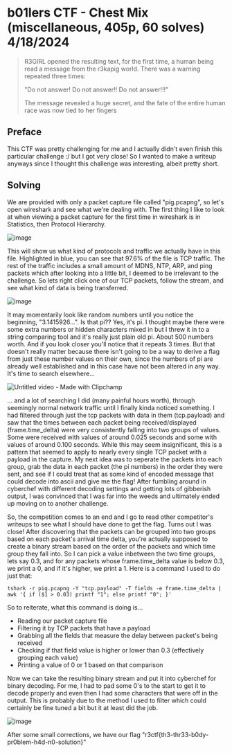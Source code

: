 # b01lers CTF - Chest Mix (miscellaneous, 405p, 60 solves) 4/18/2024

> R3GIRL opened the resulting text, for the first time, a human being read a message from the r3kapig world. There was a warning repeated three times:
> 
> "Do not answer! Do not answer!! Do not answer!!!"
> 
> The message revealed a huge secret, and the fate of the entire human race was now tied to her fingers

## Preface
This CTF was pretty challenging for me and I actually didn't even finish this particular challenge :/ but I got very close! So I wanted to make a writeup anyways since I thought this challenge was interesting, albeit pretty short.

## Solving
We are provided with only a packet capture file called "pig.pcapng", so let's open wireshark and see what we're dealing with. The first thing I like to look at when viewing a packet capture for the first time in wireshark is in Statistics, then Protocol Hierarchy.

![image](https://github.com/user-attachments/assets/d393cb5d-cffc-44d7-af46-aa86e083fce2)

This will show us what kind of protocols and traffic we actually have in this file. Highlighted in blue, you can see that 97.6% of the file is TCP traffic. The rest of the traffic includes a small amount of MDNS, NTP, ARP, and ping packets which after looking into a little bit, I deemed to be irrelevant to the challenge. So lets right click one of our TCP packets, follow the stream, and see what kind of data is being transferred.

![image](https://github.com/user-attachments/assets/638ca271-95d6-4fac-afd0-399003262cde)

It may momentarily look like random numbers until you notice the beginning, "3.1415926...". Is that pi?? Yes, it's pi. I thought maybe there were some extra numbers or hidden characters mixed in but I threw it in to a string comparing tool and it's really just plain old pi. About 500 numbers worth. And if you look closer you'll notice that it repeats 3 times. But that doesn't really matter because there isn't going to be a way to derive a flag from just these number values on their own, since the numbers of pi are already well established and in this case have not been altered in any way. It's time to search elsewhere...


![Untitled video - Made with Clipchamp](https://github.com/user-attachments/assets/974d7bc4-4850-4b9d-afd5-9766e7c88684)

... and a lot of searching I did (many painful hours worth), through seemingly normal network traffic until I finally kinda noticed something. I had filtered through just the tcp packets with data in them (tcp.payload) and saw that the times between each packet being received/displayed (frame.time_delta) were very consistently falling into two groups of values. Some were received with values of around 0.025 seconds and some with values of around 0.100 seconds. While this may seem insignificant, this is a pattern that seemed to apply to nearly every single TCP packet with a payload in the capture. My next idea was to seperate the packets into each group, grab the data in each packet (the pi numbers) in the order they were sent, and see if I could treat that as some kind of encoded message that could decode into ascii and give me the flag! After fumbling around in cyberchef with different decoding settings and getting lots of gibberish output, I was convinced that I was far into the weeds and ultimately ended up moving on to another challenge.

So, the competition comes to an end and I go to read other competitor's writeups to see what I should have done to get the flag. Turns out I was close! After discovering that the packets can be grouped into two groups based on each packet's arrival time delta, you're actually supposed to create a binary stream based on the order of the packets and which time group they fall into. So I can pick a value inbetween the two time groups, lets say 0.3, and for any packets whose frame.time_delta value is below 0.3, we print a 0, and if it's higher, we print a 1. Here is a command I used to do just that:

`tshark -r pig.pcapng -Y "tcp.payload" -T fields -e frame.time_delta | awk '{ if ($1 > 0.03) printf "1"; else printf "0"; }'`

So to reiterate, what this command is doing is...
- Reading our packet capture file
- Filtering it by TCP packets that have a payload
- Grabbing all the fields that measure the delay between packet's being received
- Checking if that field value is higher or lower than 0.3 (effectively grouping each value)
- Printing a value of 0 or 1 based on that comparison

Now we can take the resulting binary stream and put it into cyberchef for binary decoding. For me, I had to pad some 0's to the start to get it to decode properly and even then I had some characters that were off in the output. This is probably due to the method I used to filter which could certainly be fine tuned a bit but it at least did the job.

![image](https://github.com/user-attachments/assets/bc9a8144-c538-446e-ac99-77f8858afebb)

After some small corrections, we have our flag "r3ctf{th3-thr33-b0dy-pr0blem-h4d-n0-solution}"
